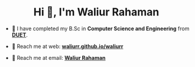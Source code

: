 <h1 align="center">Hi 👋, I'm Waliur Rahaman</h1>

- 🏢 I have completed my B.Sc in **Computer Science and Engineering** from **[DUET](https://www.duet.ac.bd/)**.

- 🔗 Reach me at web: **[waliurr.github.io/waliurr](https://waliurr.github.io/waliurr/)**

- 📧 Reach me at email: **[Waliur Rahaman](mailto:waliurr00@gmail.com)**
